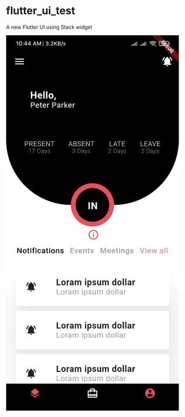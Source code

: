 # flutter_ui_test

A new Flutter UI using Stack widget

![s](https://github.com/abir-cse/flutter-ui-stack/blob/master/screenshot/s2.jpg)

